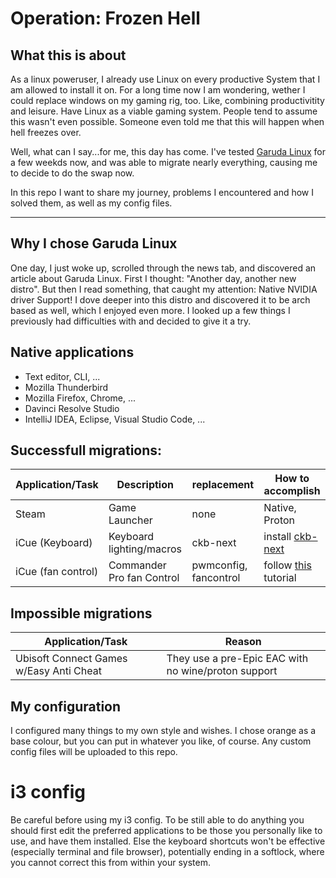 # Operation: Frozen Hell

## What this is about
As a linux poweruser, I already use Linux on every productive System that I am allowed to install it on.
For a long time now I am wondering, wether I could replace windows on my gaming rig, too.
Like, combining productivitity and leisure. Have Linux as a viable gaming system.
People tend to assume this wasn't even possible. Someone even told me that this will happen when hell freezes over.

Well, what can I say...for me, this day has come.
I've tested [Garuda Linux](https://garudalinux.org) for a few weekds now, and was able to migrate nearly everything, causing me to decide to do the swap now.

In this repo I want to share my journey, problems I encountered and how I solved them, as well as my config files.

---

## Why I chose Garuda Linux
One day, I just woke up, scrolled through the news tab, and discovered an article about Garuda Linux. First I thought: "Another day, another new distro". But then I read something, that caught my attention: Native NVIDIA driver Support! I dove deeper into this distro and discovered it to be arch based as well, which I enjoyed even more. 
I looked up a few things I previously had difficulties with and decided to give it a try.

## Native applications
- Text editor, CLI, ...
- Mozilla Thunderbird
- Mozilla Firefox, Chrome, ...
- Davinci Resolve Studio 
- IntelliJ IDEA, Eclipse, Visual Studio Code, ...

## Successfull migrations:

| Application/Task   | Description               | replacement           | How to accomplish |
| ------------------ | ------------------------- | --------------------- | ----------------- |
| Steam              | Game Launcher             | none                  | Native, Proton    |
| iCue (Keyboard)    | Keyboard lighting/macros  | ckb-next              | install [ckb-next](https://aur.archlinux.org/packages/ckb-next/) |
| iCue (fan control) | Commander Pro fan Control | pwmconfig, fancontrol | follow [this](https://blog.ktz.me/a-usb-fan-controller-that-now-works-under-linux/) tutorial |

## Impossible migrations

| Application/Task                        | Reason                                              |
| --------------------------------------- | --------------------------------------------------- |
| Ubisoft Connect Games w/Easy Anti Cheat | They use a pre-Epic EAC with no wine/proton support | 

## My configuration

I configured many things to my own style and wishes. I chose orange as a base colour, but you can put in whatever you like, of course. 
Any custom config files will be uploaded to this repo.

# i3 config

Be careful before using my i3 config. To be still able to do anything you should first edit the preferred applications to be those you personally like to use, and have them installed. Else the keyboard shortcuts won't be effective (especially terminal and file browser), potentially ending in a softlock, where you cannot correct this from within your system.
